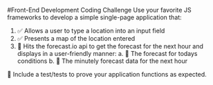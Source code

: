 #Front-End Development Coding Challenge
Use your favorite JS frameworks to develop a simple single-page application that:

1. ✅ Allows a user to type a location into an input field
2. ✅ Presents a map of the location entered
3. 🔴 Hits the forecast.io api to get the forecast for the next hour and displays in a user-friendly manner:
    a. 🔴 The forecast for todays conditions
    b. 🔴 The minutely forecast data for the next hour

🔴 Include a test/tests to prove your application functions as expected.
